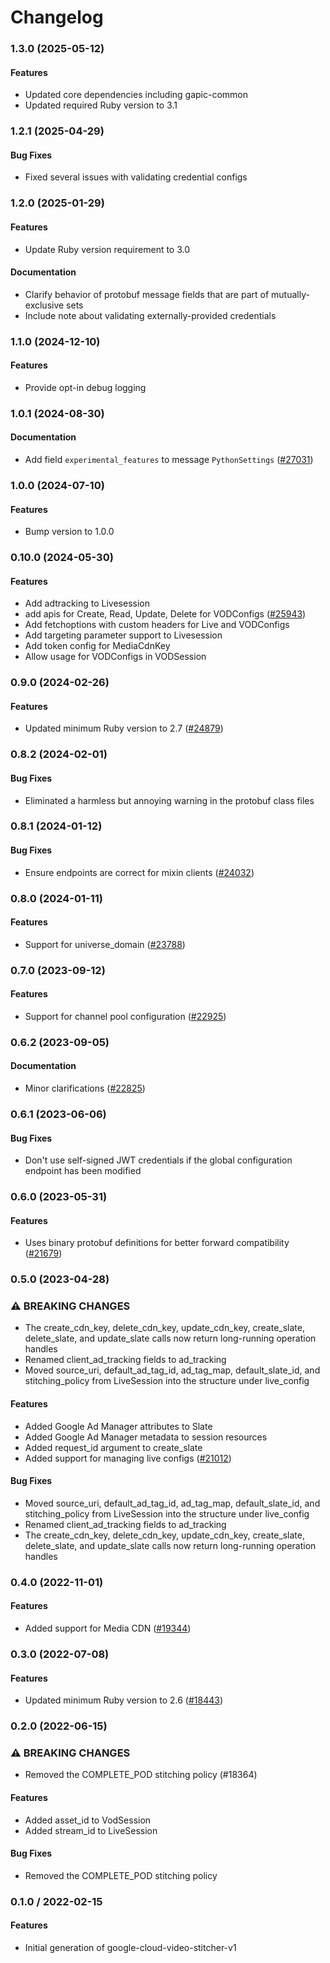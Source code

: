 # Changelog

### 1.3.0 (2025-05-12)

#### Features

* Updated core dependencies including gapic-common 
* Updated required Ruby version to 3.1 

### 1.2.1 (2025-04-29)

#### Bug Fixes

* Fixed several issues with validating credential configs 

### 1.2.0 (2025-01-29)

#### Features

* Update Ruby version requirement to 3.0 
#### Documentation

* Clarify behavior of protobuf message fields that are part of mutually-exclusive sets 
* Include note about validating externally-provided credentials 

### 1.1.0 (2024-12-10)

#### Features

* Provide opt-in debug logging 

### 1.0.1 (2024-08-30)

#### Documentation

* Add field `experimental_features` to message `PythonSettings` ([#27031](https://github.com/googleapis/google-cloud-ruby/issues/27031)) 

### 1.0.0 (2024-07-10)

#### Features

* Bump version to 1.0.0 

### 0.10.0 (2024-05-30)

#### Features

* Add adtracking to Livesession 
* add apis for Create, Read, Update, Delete for VODConfigs ([#25943](https://github.com/googleapis/google-cloud-ruby/issues/25943)) 
* Add fetchoptions with custom headers for Live and VODConfigs 
* Add targeting parameter support to Livesession 
* Add token config for MediaCdnKey 
* Allow usage for VODConfigs in VODSession 

### 0.9.0 (2024-02-26)

#### Features

* Updated minimum Ruby version to 2.7 ([#24879](https://github.com/googleapis/google-cloud-ruby/issues/24879)) 

### 0.8.2 (2024-02-01)

#### Bug Fixes

* Eliminated a harmless but annoying warning in the protobuf class files 

### 0.8.1 (2024-01-12)

#### Bug Fixes

* Ensure endpoints are correct for mixin clients ([#24032](https://github.com/googleapis/google-cloud-ruby/issues/24032)) 

### 0.8.0 (2024-01-11)

#### Features

* Support for universe_domain ([#23788](https://github.com/googleapis/google-cloud-ruby/issues/23788)) 

### 0.7.0 (2023-09-12)

#### Features

* Support for channel pool configuration ([#22925](https://github.com/googleapis/google-cloud-ruby/issues/22925)) 

### 0.6.2 (2023-09-05)

#### Documentation

* Minor clarifications ([#22825](https://github.com/googleapis/google-cloud-ruby/issues/22825)) 

### 0.6.1 (2023-06-06)

#### Bug Fixes

* Don't use self-signed JWT credentials if the global configuration endpoint has been modified 

### 0.6.0 (2023-05-31)

#### Features

* Uses binary protobuf definitions for better forward compatibility ([#21679](https://github.com/googleapis/google-cloud-ruby/issues/21679)) 

### 0.5.0 (2023-04-28)

### ⚠ BREAKING CHANGES

* The create_cdn_key, delete_cdn_key, update_cdn_key, create_slate, delete_slate, and update_slate calls now return long-running operation handles
* Renamed client_ad_tracking fields to ad_tracking
* Moved source_uri, default_ad_tag_id, ad_tag_map, default_slate_id, and stitching_policy from LiveSession into the structure under live_config

#### Features

* Added Google Ad Manager attributes to Slate 
* Added Google Ad Manager metadata to session resources 
* Added request_id argument to create_slate 
* Added support for managing live configs ([#21012](https://github.com/googleapis/google-cloud-ruby/issues/21012)) 
#### Bug Fixes

* Moved source_uri, default_ad_tag_id, ad_tag_map, default_slate_id, and stitching_policy from LiveSession into the structure under live_config 
* Renamed client_ad_tracking fields to ad_tracking 
* The create_cdn_key, delete_cdn_key, update_cdn_key, create_slate, delete_slate, and update_slate calls now return long-running operation handles 

### 0.4.0 (2022-11-01)

#### Features

* Added support for Media CDN ([#19344](https://github.com/googleapis/google-cloud-ruby/issues/19344)) 

### 0.3.0 (2022-07-08)

#### Features

* Updated minimum Ruby version to 2.6 ([#18443](https://github.com/googleapis/google-cloud-ruby/issues/18443)) 

### 0.2.0 (2022-06-15)

### ⚠ BREAKING CHANGES

* Removed the COMPLETE_POD stitching policy (#18364)

#### Features

* Added asset_id to VodSession
* Added stream_id to LiveSession
#### Bug Fixes

* Removed the COMPLETE_POD stitching policy

### 0.1.0 / 2022-02-15

#### Features

* Initial generation of google-cloud-video-stitcher-v1
